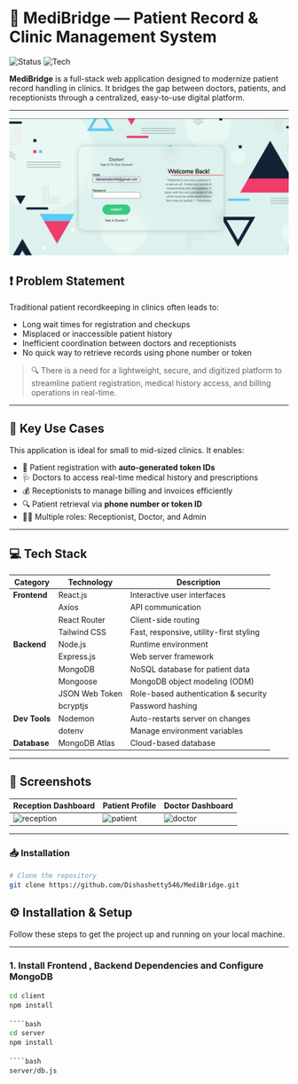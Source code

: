 # 🏥 MediBridge — Patient Record & Clinic Management System

![Status](https://img.shields.io/badge/Status-Complete-brightgreen)
![Tech](https://img.shields.io/badge/Stack-MERN-blue)

**MediBridge** is a full-stack web application designed to modernize patient record handling in clinics. It bridges the gap between doctors, patients, and receptionists through a centralized, easy-to-use digital platform.

---

![MediBridge](./Screenshots/s.PNG)

## ❗ Problem Statement

Traditional patient recordkeeping in clinics often leads to:

- Long wait times for registration and checkups
- Misplaced or inaccessible patient history
- Inefficient coordination between doctors and receptionists
- No quick way to retrieve records using phone number or token

> 🔍 There is a need for a lightweight, secure, and digitized platform to streamline patient registration, medical history access, and billing operations in real-time.

---

## 🎯 Key Use Cases

This application is ideal for small to mid-sized clinics. It enables:

- 🧾 Patient registration with **auto-generated token IDs**
- 🩺 Doctors to access real-time medical history and prescriptions
- 💰 Receptionists to manage billing and invoices efficiently
- 🔍 Patient retrieval via **phone number or token ID**
- 🧑‍⚕️ Multiple roles: Receptionist, Doctor, and Admin

---

## 💻 Tech Stack

| Category      | Technology     | Description                             |
| ------------- | -------------- | --------------------------------------- |
| **Frontend**  | React.js       | Interactive user interfaces             |
|               | Axios          | API communication                       |
|               | React Router   | Client-side routing                     |
|               | Tailwind CSS   | Fast, responsive, utility-first styling |
| **Backend**   | Node.js        | Runtime environment                     |
|               | Express.js     | Web server framework                    |
|               | MongoDB        | NoSQL database for patient data         |
|               | Mongoose       | MongoDB object modeling (ODM)           |
|               | JSON Web Token | Role-based authentication & security    |
|               | bcryptjs       | Password hashing                        |
| **Dev Tools** | Nodemon        | Auto-restarts server on changes         |
|               | dotenv         | Manage environment variables            |
| **Database**  | MongoDB Atlas  | Cloud-based database                    |

---

## 📸 Screenshots

| Reception Dashboard                       | Patient Profile                       | Doctor Dashboard                    |
| ----------------------------------------- | ------------------------------------- | ----------------------------------- |
| ![reception](./Screenshots/reception.png) | ![patient](./Screenshots/patient.png) | ![doctor](./Screenshots/doctor.png) |

---

### 📥 Installation

```bash
# Clone the repository
git clone https://github.com/Dishashetty546/MediBridge.git

```

## ⚙️ Installation & Setup

Follow these steps to get the project up and running on your local machine.

---

### 1. Install Frontend , Backend Dependencies and Configure MongoDB

`````bash
cd client
npm install

````bash
cd server
npm install

````bash
server/db.js
`````
